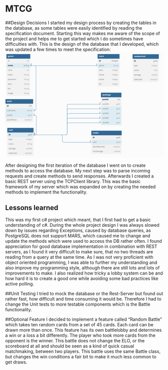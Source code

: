 # MTCG
##Design Decisions
I started my design process by creating the tables in the database, as some tables were easily identified by reading the specification document. Starting this way makes me aware of the scope of the project and helps me to get started which I do sometimes have difficulties with.
This is the design of the database that I developed, which was updated a few times to meet the specification:
![DBDesign](img/finalDbDesign.png)

After designing the first iteration of the database I went on to create methods to access the database. My next step was to parse incoming requests and create methods to send responses. Afterwards I created a basic REST server using the TCPClient library. This was the basic framework of my server which was expanded on by creating the needed methods to implement the functionality. 

## Lessons learned
This was my first c# project which meant, that I first had to get a basic understanding of c#. During the whole project design I was always slowed down by issues regarding Exceptions, caused by database queries, as PostgreSQL does not support MARS, which caused me to change and update the methods which were used to access the DB rather often. I found appreciation for good database implementation in combination with REST servers, as I found it very difficult to make sure, that no two threads are reading from a query at the same time. As I was not very proficient with object oriented programming, I was able to further my understanding and also improve my programming style, although there are still lots and lots of improvements to make. I also realized how tricky a lobby system can be and how hard it is to create a good one while avoiding some bad practices like active polling.

##Unit Testing
I tried to mock the database or the Rest-Server but found out rather fast, how difficult and time consuming it would be. Therefore I had to change the Unit tests to more testable components which is the Battle functionality.

##Optional Feature
I decided to implement a feature called “Random Battle” which takes ten random cards from a set of 45 cards. Each card can be drawn more than once. This feature has its own battlelobby and determines a win or a loss a bit differently. The player who took more cards from the opponent is the winner. This battle does not change the ELO, or the scoreboard at all and should be seen as a kind of quick casual matchmaking, between two players. This battle uses the same Battle class, but changes the win conditions a fair bit to make it much less common to get draws. 
